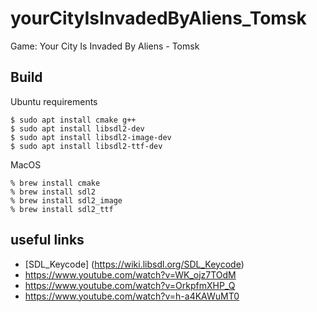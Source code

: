 # yourCityIsInvadedByAliens_Tomsk

Game: Your City Is Invaded By Aliens - Tomsk

## Build

Ubuntu requirements 

```
$ sudo apt install cmake g++
$ sudo apt install libsdl2-dev
$ sudo apt install libsdl2-image-dev
$ sudo apt install libsdl2-ttf-dev
```

MacOS 

```
% brew install cmake
% brew install sdl2
% brew install sdl2_image
% brew install sdl2_ttf
```

## useful links

* [SDL_Keycode] (https://wiki.libsdl.org/SDL_Keycode)
* https://www.youtube.com/watch?v=WK_ojz7TOdM
* https://www.youtube.com/watch?v=OrkpfmXHP_Q
* https://www.youtube.com/watch?v=h-a4KAWuMT0